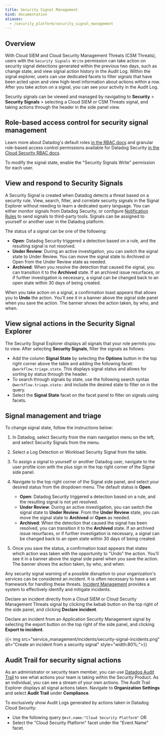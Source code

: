 ```yaml
---
title: Security Signal Management
kind: documentation
aliases:
  - /security_platform/security_signal_management
---
```

## Overview

With Cloud SIEM and Cloud Security Management Threats (CSM Threats), users with the `Security Signals Write` permission can take action on security signal detections generated within the previous two days, such as change state, and view signal action history in the Audit Log. Within the signal explorer, users can use dedicated facets to filter signals that have been acted upon and view high-level information about actions within a row. After you take action on a signal, you can see your activity in the Audit Log.

Security signals can be viewed and managed by navigating to **Security** > **Security Signals** > selecting a Cloud SIEM or CSM Threats signal, and taking actions through the header in the side panel view.

## Role-based access control for security signal management

Learn more about Datadog's default roles [in the RBAC docs][1] and granular role-based access control permissions available for Datadog Security [in the Cloud Security RBAC docs][2].

To modify the signal state, enable the "Security Signals Write" permission for each user. 

## View and respond to Security Signals

A Security Signal is created when Datadog detects a threat based on a security rule. View, search, filter, and correlate security signals in the Signal Explorer without needing to learn a dedicated query language. You can either monitor signals from Datadog Security, or configure [Notification Rules][3] to send signals to third-party tools. Signals can be assigned to yourself or another user in the Datadog platform.

The status of a signal can be one of the following:
* **Open**: Datadog Security triggered a detection based on a rule, and the resulting signal is not resolved.
* **Under Review**: During an active investigation, you can switch the signal state to Under Review. You can move the signal state to Archived or Open from the Under Review state as needed.
* **Archived**: When you resolve the detection that caused the signal, you can transition it to the **Archived** state. If an archived issue resurfaces, or if further investigation is necessary, a signal can be changed back to an open state within 30 days of being created.

When you take action on a signal, a confirmation toast appears that allows you to **Undo** the action. You'll see it in a banner above the signal side panel when you save the action. The banner shows the action taken, by who, and when.

## View signal actions in the Security Signal Explorer

The Security Signal Explorer displays all signals that your role permits you to view. After selecting **Security Signals**, filter the signals as follows:

* Add the column **Signal State** by selecting the **Options** button in the top right corner above the table and adding the following facet: `@workflow.triage.state`. This displays signal status and allows for sorting by status through the header.
* To search through signals by state, use the following search syntax `@workflow.triage.state:` and include the desired state to filter on in the query.
* Select the **Signal State** facet on the facet panel to filter on signals using facets.

## Signal management and triage

To change signal state, follow the instructions below:

1. In Datadog, select Security from the main navigation menu on the left, and select Security Signals from the menu.
2. Select a Log Detection or Workload Security Signal from the table.
3. To assign a signal to yourself or another Datadog user, navigate to the user profile icon with the plus sign in the top right corner of the Signal side panel.
4. Navigate to the top right corner of the Signal side panel, and select your desired status from the dropdown menu. The default status is **Open**.

    - **Open**: Datadog Security triggered a detection based on a rule, and the resulting signal is not yet resolved.
    - **Under Review**: During an active investigation, you can switch the signal state to **Under Review**. From the **Under Review** state, you can move the signal state to **Archived** or **Open** as needed.
    - **Archived**: When the detection that caused the signal has been resolved, you can transition it to the **Archived** state. If an archived issue resurfaces, or if further investigation is necessary, a signal can be changed back to an open state within 30 days of being created.

4. Once you save the status, a confirmation toast appears that states which action was taken with the opportunity to "Undo" the action. You'll see it in a banner above the signal side panel when you save the action. The banner shows the action taken, by who, and when.

Any security signal warning of a possible disruption to your organization's services can be considered an incident. It is often necessary to have a set framework for handling these threats. [Incident Management][4] provides a system to effectively identify and mitigate incidents.

Declare an incident directly from a Cloud SIEM or Cloud Security Management Threats signal by clicking the kebab button on the top right of the side panel, and clicking **Declare incident**.

Declare an incident from an Application Security Management signal by selecting the export button on the top right of the side panel, and clicking **Export to incident**.

{{< img src="service_management/incidents/security-signal-incidents.png" alt="Create an incident from a security signal" style="width:80%;">}}

## Audit Trail for security signal actions

As an administrator or security team member, you can use [Datadog Audit Trail][5] to see what actions your team is taking within the Security Product. As an individual, you can see a stream of your own actions.
The Audit Trail Explorer displays all signal actions taken. Navigate to **Organization Settings** and select **Audit Trail** under **Compliance**.

To exclusively show Audit Logs generated by actions taken in Datadog Cloud Security:
* Use the following query `@evt.name:"Cloud Security Platform"` OR
* Select the "Cloud Security Platform" facet under the "Event Name" facet.

[1]: /account_management/rbac/?tab=datadogapplication#pagetitle
[2]: /account_management/rbac/permissions/#cloud-security-platform
[3]: /security/notifications/rules/
[4]: /service_management/incident_management/#pagetitle
[5]: /account_management/audit_trail/#overview
[6]: /account_management/audit_trail/#retention
